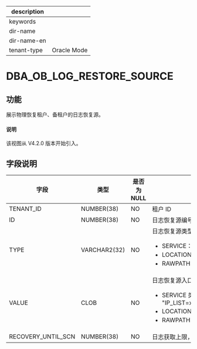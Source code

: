 |description||
|---|---|
|keywords||
|dir-name||
|dir-name-en||
|tenant-type|Oracle Mode|

# DBA_OB_LOG_RESTORE_SOURCE

## 功能

展示物理恢复租户、备租户的日志恢复源。

<main id="notice" type='explain'>
  <h4>说明</h4>
  <p>该视图从 V4.2.0 版本开始引入。</p>
</main>

## 字段说明

| **字段** | **类型** | **是否为 NULL** | **描述** |
| --- | --- | --- | --- |
| TENANT_ID | NUMBER(38) | NO | 租户 ID |
| ID | NUMBER(38) | NO | 日志恢复源编号 |
| TYPE | VARCHAR2(32) | NO |日志恢复源类型 <ul><li>SERVICE：网络直连日志恢复源  </li><li>LOCATION：归档日志恢复源 </li><li>RAWPATH：用户管理日志恢复源 </li></ul>
| VALUE | CLOB | NO | 日志恢复源入口地址 <ul><li>SERVICE 类型：主租户访问入口，如 "IP_LIST=xxx.xxx.xxx.xxx:44803,USER=user@mysql,PASSWORD=******,TENANT_ID=1002,CLUSTER_ID=1,COMPATIBILITY_MODE=ORACLE,IS_ENCRYPTED=true"  </li><li>LOCATION：日志归档目录，如 "file:///data/1/archive/" </li><li>RAWPATH：用户自定义目录 </li></ul>|
| RECOVERY_UNTIL_SCN | NUMBER(38) | NO | 日志获取上限，可以为 INT64_MAX 或者大于 0 的有限值 |
